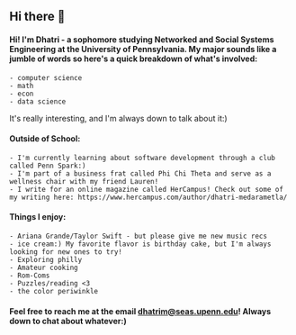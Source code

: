 ## Hi there 👋

#### Hi! I'm Dhatri - a sophomore studying Networked and Social Systems Engineering at the University of Pennsylvania. My major sounds like a jumble of words so here's a quick breakdown of what's involved: 

    - computer science
    - math
    - econ
    - data science

It's really interesting, and I'm always down to talk about it:)

#### **Outside of School:**
    - I'm currently learning about software development through a club called Penn Spark:)
    - I'm part of a business frat called Phi Chi Theta and serve as a wellness chair with my friend Lauren!
    - I write for an online magazine called HerCampus! Check out some of my writing here: https://www.hercampus.com/author/dhatri-medarametla/

#### **Things I enjoy:**
    - Ariana Grande/Taylor Swift - but please give me new music recs
    - ice cream:) My favorite flavor is birthday cake, but I'm always looking for new ones to try!
    - Exploring philly 
    - Amateur cooking
    - Rom-Coms
    - Puzzles/reading <3
    - the color periwinkle

#### Feel free to reach me at the email **dhatrim@seas.upenn.edu**! Always down to chat about whatever:)
